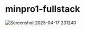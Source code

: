 # minpro1-fullstack
![Screenshot 2025-04-17 231240](https://github.com/user-attachments/assets/eeade172-fd00-4a5b-927f-9e78a103f0fd)
